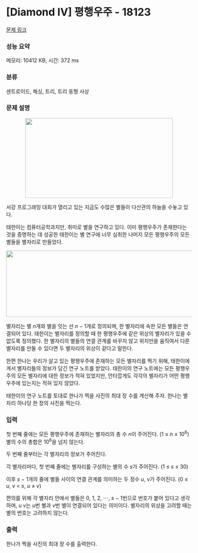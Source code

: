 # [Diamond IV] 평행우주 - 18123 

[문제 링크](https://www.acmicpc.net/problem/18123) 

### 성능 요약

메모리: 10412 KB, 시간: 372 ms

### 분류

센트로이드, 해싱, 트리, 트리 동형 사상

### 문제 설명

<p style="text-align: center;"><img alt="" src="https://upload.acmicpc.net/0552deb0-f5fe-4ae9-96b0-73f4e6f8989f/-/preview/" style="height: 216px; width: 400px;"></p>

<p>서강 프로그래밍 대회가 열리고 있는 지금도 수많은 별들이 다산관의 하늘을 수놓고 있다.</p>

<p>태한이는 컴퓨터공학과지만, 취미로 별을 연구하고 있다. 이미 평행우주가 존재한다는 것을 증명하는 데 성공한 태한이는 별 연구에 너무 심취한 나머지 모든 평행우주의 모든 별들을 별자리로 만들었다.</p>

<p style="text-align: center;"><img alt="" src="https://upload.acmicpc.net/4f21b866-8b7d-4c80-9abc-fd840739386c/-/preview/" style="width: 632px; height: 180px;"></p>

<p>별자리는 별 <em>n</em>개와 별을 잇는 선 <em>n</em> − 1개로 정의되며, 한 별자리에 속한 모든 별들은 연결되어 있다. 태한이는 별자리를 정의할 때 한 평행우주에 같은 위상의 별자리가 있을 수 없도록 정의했다. 한 별자리의 별들의 연결 관계를 바꾸지 않고 위치만을 움직여서 다른 별자리를 만들 수 있다면 두 별자리의 위상이 같다고 말한다.</p>

<p>한편 한나는 우리가 살고 있는 평행우주에 존재하는 모든 별자리를 찍기 위해, 태한이에게서 별자리들의 정보가 담긴 연구 노트를 받았다. 태한이의 연구 노트에는 모든 평행우주의 모든 별자리에 대한 정보가 적혀 있었지만, 안타깝게도 각각의 별자리가 어떤 평행우주에 있는지는 적혀 있지 않았다.</p>

<p>태한이의 연구 노트를 토대로 한나가 찍을 사진의 최대 장 수를 계산해 주자. 한나는 별자리 하나당 한 장의 사진을 찍는다.</p>

### 입력 

 <p>첫 번째 줄에는 모든 평행우주에 존재하는 별자리의 총 수 <em>n</em>이 주어진다. (1 ≤ <em>n</em> ≤ 10<sup>6</sup>) 별의 수의 총합은 10<sup>6</sup>을 넘지 않는다.</p>

<p>두 번째 줄부터는 각 별자리의 정보가 주어진다.</p>

<p>각 별자리마다, 첫 번째 줄에는 별자리를 구성하는 별의 수 <em>s</em>가 주어진다. (1 ≤ <em>s</em> ≤ 30)</p>

<p>이후 <em>s</em> − 1개의 줄에 별들 사이의 연결 관계를 의미하는 두 정수 <em>u</em>, <em>v</em>가 주어진다. (0 ≤ <em>u</em>, <em>v</em> < <em>s</em>, <em>u</em> ≠ <em>v</em>)</p>

<p>편의를 위해 각 별자리 안에서 별들은 0, 1, 2, ⋯, <em>s</em> − 1번으로 번호가 붙어 있다고 생각하며, <em>u</em> <em>v</em>는 <em>u</em>번 별과 <em>v</em>번 별이 연결되어 있다는 의미이다. 별자리의 위상을 고려할 때는 별의 번호는 고려하지 않는다.</p>

### 출력 

 <p>한나가 찍을 사진의 최대 장 수를 출력한다.</p>

